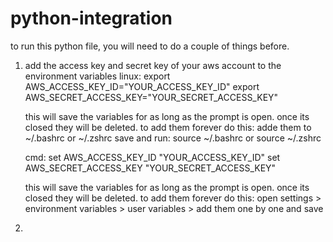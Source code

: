 # python-integration

to run this python file, you will need to do a couple of things before.
1. add the access key and secret key of your aws account to the environment variables
   linux:
   export AWS_ACCESS_KEY_ID="YOUR_ACCESS_KEY_ID"
   export AWS_SECRET_ACCESS_KEY="YOUR_SECRET_ACCESS_KEY"
   
   this will save the variables for as long as the prompt is open. once its closed they will be deleted.
   to add them forever do this:
   adde them to ~/.bashrc or ~/.zshrc save and run: source ~/.bashrc or source ~/.zshrc
   
   cmd:
   set AWS_ACCESS_KEY_ID "YOUR_ACCESS_KEY_ID"
   set AWS_SECRET_ACCESS_KEY "YOUR_SECRET_ACCESS_KEY"

   this will save the variables for as long as the prompt is open. once its closed they will be deleted.
   to add them forever do this:
   open settings > environment variables > user variables > add them one by one and save

3. 
